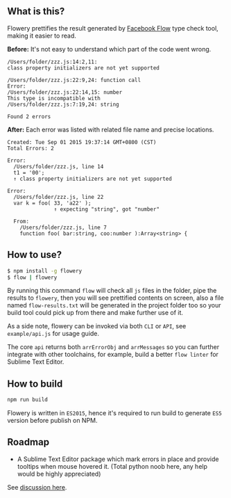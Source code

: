 
What is this?
--------------

Flowery prettifies the result generated by [Facebook Flow](https://github.com/facebook/flow) type check tool, making it easier to read.

__Before:__
It's not easy to understand which part of the code went wrong.
```
/Users/folder/zzz.js:14:2,11:
class property initializers are not yet supported

/Users/folder/zzz.js:22:9,24: function call
Error:
/Users/folder/zzz.js:22:14,15: number
This type is incompatible with
/Users/folder/zzz.js:7:19,24: string

Found 2 errors
```

__After:__
Each error was listed with related file name and precise locations.
```
Created: Tue Sep 01 2015 19:37:14 GMT+0800 (CST)
Total Errors: 2

Error:
  /Users/folder/zzz.js, line 14
  t1 = '00';
  ↑ class property initializers are not yet supported

Error:
  /Users/folder/zzz.js, line 22
  var k = foo( 33, 'a22' );
               ↑ expecting "string", got "number"

  From:
    /Users/folder/zzz.js, line 7
    function foo( bar:string, coo:number ):Array<string> {
```

How to use?
-----------

```bash
$ npm install -g flowery
$ flow | flowery
```

By running this command `flow` will check all `js` files in the folder, pipe the results to `flowery`, then you will see  prettified contents on screen, also a file named `flow-results.txt` will be generated in the project folder too so your build tool could pick up from there and make further use of it.

As a side note, flowery can be invoked via both `CLI` or `API`, see `example/api.js` for usage guide.

The core `api` returns both `arrErrorObj` and `arrMessages` so you can further integrate with other toolchains, for example, build a better `flow linter` for Sublime Text Editor.

How to build
------------

```js
npm run build
```

Flowery is written in `ES2015`, hence it's required to run build to generate `ES5` version before publish on NPM.

Roadmap
-------

- A Sublime Text Editor package which mark errors in place and provide tooltips when mouse hovered it. (Total python noob here, any help would be highly appreciated)

See [discussion here](https://github.com/facebook/flow/issues/768).

